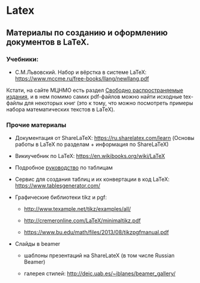 # Latex

## Материалы по созданию и оформлению документов в LaTeX.

### Учебники:

* С.М.Львовский. Набор и вёрстка в системе LaTeX: <https://www.mccme.ru/free-books/llang/newllang.pdf>

Кстати, на сайте МЦНМО есть раздел [Свободно распространяемые издания](https://www.mccme.ru/free-books/), и в нем помимо самих pdf-файлов можно найти исходные tex-файлы для некоторых книг (это к тому, что можно посмотреть примеры набора математических текстов в LaTeX).

### Прочие материалы

*  Документация от ShareLaTeX: <https://ru.sharelatex.com/learn> (Основы работы в LaTeX по разделам + информация по ShareLaTeX)

*  Викиучебник по LaTeX: <https://en.wikibooks.org/wiki/LaTeX>

*  Подробное [руководство](https://www.tug.org/pracjourn/2007-1/mori/mori.pdf) по таблицам

*  Сервис для создания таблиц и их конвертации в код LaTeX: <https://www.tablesgenerator.com/>

* Графические библиотеки tikz и pgf: 

    - <http://www.texample.net/tikz/examples/all/>

    - <http://cremeronline.com/LaTeX/minimaltikz.pdf>

    - <https://www.bu.edu/math/files/2013/08/tikzpgfmanual.pdf>

* Слайды в beamer

    - шаблоны презентаций на ShareLateX (в том числе Russian Beamer)

    - галерея стилей: <http://deic.uab.es/~iblanes/beamer_gallery/>